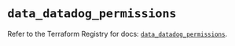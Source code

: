 # `data_datadog_permissions`

Refer to the Terraform Registry for docs: [`data_datadog_permissions`](https://registry.terraform.io/providers/datadog/datadog/3.77.0/docs/data-sources/permissions).
